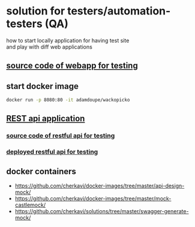 # solution for testers/automation-testers (QA)
how to start locally application for having test site  
and play with diff  web applications

## [source code of webapp for testing](https://github.com/adamdoupe/WackoPicko)

## start docker image
```sh
docker run -p 8080:80 -it adamdoupe/wackopicko
```

## [REST api application](https://restful-booker.herokuapp.com/)
### [source code of restful api for testing](https://github.com/mwinteringham/restful-booker)
### [deployed restful api for testing](https://restful-booker.herokuapp.com/apidoc/index.html)


## docker containers
* https://github.com/cherkavi/docker-images/tree/master/api-design-mock/
* https://github.com/cherkavi/docker-images/tree/master/mock-castlemock/
* https://github.com/cherkavi/solutions/tree/master/swagger-generate-mock/
